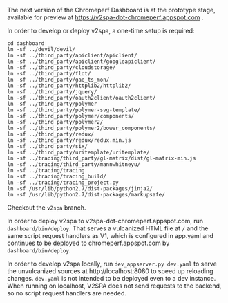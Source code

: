 The next version of the Chromeperf Dashboard is at the prototype stage,
available for preview at https://v2spa-dot-chromeperf.appspot.com .

In order to develop or deploy v2spa, a one-time setup is required:
```
cd dashboard
ln -sf ../devil/devil/
ln -sf ../third_party/apiclient/apiclient/
ln -sf ../third_party/apiclient/googleapiclient/
ln -sf ../third_party/cloudstorage/
ln -sf ../third_party/flot/
ln -sf ../third_party/gae_ts_mon/
ln -sf ../third_party/httplib2/httplib2/
ln -sf ../third_party/jquery/
ln -sf ../third_party/oauth2client/oauth2client/
ln -sf ../third_party/polymer
ln -sf ../third_party/polymer-svg-template/
ln -sf ../third_party/polymer/components/
ln -sf ../third_party/polymer2/
ln -sf ../third_party/polymer2/bower_components/
ln -sf ../third_party/redux/
ln -sf ../third_party/redux/redux.min.js
ln -sf ../third_party/six/
ln -sf ../third_party/uritemplate/uritemplate/
ln -sf ../tracing/third_party/gl-matrix/dist/gl-matrix-min.js
ln -sf ../tracing/third_party/mannwhitneyu/
ln -sf ../tracing/tracing
ln -sf ../tracing/tracing_build/
ln -sf ../tracing/tracing_project.py
ln -sf /usr/lib/python2.7/dist-packages/jinja2/
ln -sf /usr/lib/python2.7/dist-packages/markupsafe/
```

Checkout the `v2spa` branch.

In order to deploy v2spa to v2spa-dot-chromeperf.appspot.com, run
`dashboard/bin/deploy`. That serves a vulcanized HTML file at `/` and the
same script request handlers as V1, which is configured in app.yaml and
continues to be deployed to chromeperf.appspot.com by `dashboard/bin/deploy`.

In order to develop v2spa locally, run `dev_appserver.py dev.yaml` to
serve the unvulcanized sources at http://localhost:8080 to speed up reloading
changes. `dev.yaml` is not intended to be deployed even to a dev instance.
When running on localhost, V2SPA does not send requests to the backend, so no
script request handlers are needed.
